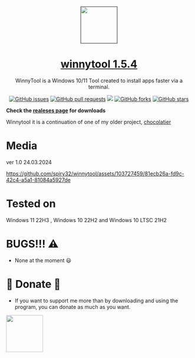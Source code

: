 <p align="center">
 <a href=""><img color="white" width="100px" src="https://imgs.search.brave.com/T_C1euQnUxt5VVIc6xg-hx54Dq1F-jZ2U1eTcpcNtYE/rs:fit:860:0:0/g:ce/aHR0cHM6Ly93d3cu/cG5nYWxsLmNvbS93/cC1jb250ZW50L3Vw/bG9hZHMvMi9XaW5k/b3dzLUxvZ28ucG5n" /></a>
 <a href=""><h1 align="center">winnytool 1.5.4</h1></a>
 <p align="center">WinnyTool is a Windows 10/11 Tool created to install apps faster via a terminal.</p>
</p>


<p class="buttons" align="center">
 <a href="https://github.com/spiry32/winnytool/issues"><img alt="GitHub issues" src="https://img.shields.io/github/issues/spiry32/winnytool?style=flat-square&label=Issues" /></a>
 <a href="https://github.com/spiry32/winnytool/pulls"><img alt="GitHub pull requests" src="https://img.shields.io/github/issues-pr/himdek/Windows-Activator?style=flat-square&label=Pull%20requests" /></a>
 <a href="https://github.com/spiry32/winnytool/tree/main/winnycode"><img src="https://img.shields.io/badge/GitHub-View%20sourcecode-blue?style=flat-square&logo=github&color=blueviolet" /></a>
 <a href="https://github.com/spiry32/winnytool/forks"><img alt="GitHub forks" src="https://img.shields.io/github/forks/spiry32/winnytool?style=flat-square&label=Forks" /></a>
 <a href="https://github.com/spiry32/winnytool/stargazers"><img alt="GitHub stars" src="https://img.shields.io/github/stars/spiry32/winnytool?style=flat-square&label=Stars" /></a>
</p>


**Check the [realeses page](https://github.com/spiry32/winnytool/releases) for downloads**


Winnytool it is a continuation of one of my older project, [chocolatier](https://github.com/spiry32/chocolatier)
# Media
ver 1.0 24.03.2024

https://github.com/spiry32/winnytool/assets/103727459/81ecb26a-fd9c-42c4-a5a1-81084a5927de
# Tested on

 Windows 11 22H3 , Windows 10 22H2 and Windows 10 LTSC 21H2
 
# BUGS!!! ⚠️
* None at the moment 😃

# 💸 Donate 💸

* If you want to support me more than by downloading and using the program, you can donate as much as you want.

 <a href="https://www.paypal.me/alexyt25"><img color="white" width="100px" src="https://imgur.com/QqDkpts.png" /></a>

